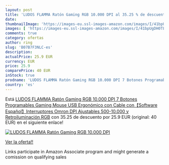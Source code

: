```yaml
---
layout: post
title: 'LUDOS FLAMMA Ratón Gaming RGB 10.000 DPI al 35.25 % de descuento'
date: 
thumbnailImage: 'https://images-eu.ssl-images-amazon.com/images/I/41bpUgDH0TL._SL200_.jpg'
images: [ 'https://images-eu.ssl-images-amazon.com/images/I/41bpUgDH0TL._SL200_.jpg' ]
comments: true
category: ofertas
author: ring
slug: 'B07B7F3NLC-es'
description:
actualPrice: 25.9 EUR
currency: EUR
price: 25.9
comparePrice: 40 EUR
inStock: true
prodname: 'LUDOS FLAMMA Ratón Gaming RGB 10.000 DPI 7 Botones Programables Gaming Mouse USB Ergonómico con Cable con【Software Español】Interruptores Omron  DPI Ajustables  500-10.000  y Retroiluminación RGB'
country: 'es'
---
```


Está [LUDOS FLAMMA Ratón Gaming RGB 10.000 DPI 7 Botones Programables Gaming Mouse USB Ergonómico con Cable con【Software Español】Interruptores Omron  DPI Ajustables  500-10.000  y Retroiluminación RGB](https://www.amazon.es/dp/B07B7F3NLC/?tag=tolees-21) con 35.25 de descuento por 25.9 EUR (original: 40 EUR) en el siguiente enlace!

[![LUDOS FLAMMA Ratón Gaming RGB 10.000 DPI](https://images-eu.ssl-images-amazon.com/images/I/41bpUgDH0TL._SL200_.jpg)](https://www.amazon.es/dp/B07B7F3NLC/?tag=tolees-21)

[Ver la oferta!!](https://www.amazon.es/dp/B07B7F3NLC/?tag=tolees-21)

Links participate in Amazon Associate program and might generate a comission on qualifying sales


